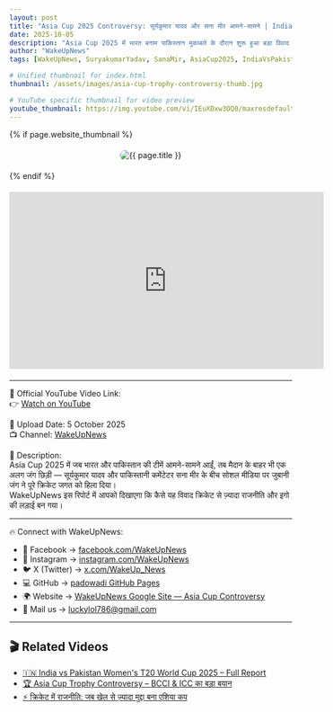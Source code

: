 ```yaml
---
layout: post
title: "Asia Cup 2025 Controversy: सूर्यकुमार यादव और सना मीर आमने-सामने | India vs Pakistan Clash"
date: 2025-10-05
description: "Asia Cup 2025 में भारत बनाम पाकिस्तान मुकाबले के दौरान शुरू हुआ बड़ा विवाद — जब सूर्यकुमार यादव और सना मीर के बीच सोशल मीडिया पर तगड़ा टकराव देखने को मिला। WakeUpNews की रिपोर्ट में जानिए पूरा सच।"
author: "WakeUpNews"
tags: [WakeUpNews, SuryakumarYadav, SanaMir, AsiaCup2025, IndiaVsPakistan, CricketNews, Controversy, WomenT20]

# Unified thumbnail for index.html
thumbnail: /assets/images/asia-cup-trophy-controversy-thumb.jpg

# YouTube specific thumbnail for video preview
youtube_thumbnail: https://img.youtube.com/vi/IEuXDxw3OQ0/maxresdefault.jpg
---
```


<!-- Website Thumbnail -->
{% if page.website_thumbnail %}
<div class="post-thumbnail" style="text-align:center; margin: 20px 0;">
  <img src="{{ page.website_thumbnail }}" alt="{{ page.title }}" style="max-width:100%; height:auto; border-radius:8px;">
</div>
{% endif %}

<!-- Video Embed -->
<div class="video-container" style="text-align:center; margin: 20px 0;">
  <iframe width="560" height="315"
    src="https://www.youtube.com/embed/IEuXDxw3OQ0?si=zu9WQKHkielS1Ivg"
    title="Asia Cup 2025 | Suryakumar Yadav vs Sana Mir Controversy | WakeUpNews"
    frameborder="0"
    allow="accelerometer; autoplay; clipboard-write; encrypted-media; gyroscope; picture-in-picture; web-share"
    referrerpolicy="strict-origin-when-cross-origin"
    allowfullscreen>
  </iframe>
</div>

---

🎥 Official YouTube Video Link:  
👉 [Watch on YouTube](https://www.youtube.com/watch?v=IEuXDxw3OQ0)

📅 Upload Date: 5 October 2025  
📺 Channel: [WakeUpNews](https://www.youtube.com/@WakeUpNewsOfficial)

🧠 Description:  
Asia Cup 2025 में जब भारत और पाकिस्तान की टीमें आमने-सामने आईं, तब मैदान के बाहर भी एक अलग जंग छिड़ी — सूर्यकुमार यादव और पाकिस्तानी कमेंटेटर सना मीर के बीच सोशल मीडिया पर जुबानी जंग ने पूरे क्रिकेट जगत को हिला दिया।  
WakeUpNews इस रिपोर्ट में आपको दिखाएगा कि कैसे यह विवाद क्रिकेट से ज़्यादा राजनीति और इगो की लड़ाई बन गया।

---

🔥 Connect with WakeUpNews:

- 🔵 Facebook → [facebook.com/WakeUpNews](https://facebook.com/WakeUpNews)  
- 📸 Instagram → [instagram.com/WakeUpNews](https://instagram.com/WakeUpNews)  
- 🐦 X (Twitter) → [x.com/WakeUp_News](https://x.com/WakeUp_News)  
- 💻 GitHub → [padowadi GitHub Pages](https://padowadi.github.io/wakeupnews-site/)  
- 🌍 Website → [WakeUpNews Google Site — Asia Cup Controversy](https://sites.google.com/view/wakeupnews2020/asia-cup-and-nidha-mir-surya-kimar-controversy)  
- 📧 Mail us → [luckylol786@gmail.com](mailto:luckylol786@gmail.com)

---

## 🎬 Related Videos

<ul>
  <li><a href="/2025/09/29/india-pakistan-womens-t20-worldcup.html">🇮🇳 India vs Pakistan Women's T20 World Cup 2025 – Full Report</a></li>
  <li><a href="/2025/09/21/asia-cup-trophy-controversy.html">🏆 Asia Cup Trophy Controversy – BCCI & ICC का बड़ा बयान</a></li>
  <li><a href="/2025/09/18/cricket-politics-india-pakistan.html">⚡ क्रिकेट में राजनीति: जब खेल से ज़्यादा मुद्दा बना एशिया कप</a></li>
</ul>

